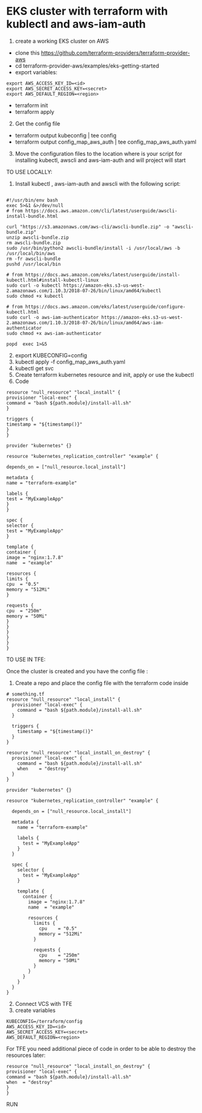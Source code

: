 # EKS cluster with terraform with kublectl and aws-iam-auth

1. create a working EKS cluster on AWS
- clone this https://github.com/terraform-providers/terraform-provider-aws
- cd terraform-provider-aws/examples/eks-getting-started
- export variables:
```
export AWS_ACCESS_KEY_ID=<id>
export AWS_SECRET_ACCESS_KEY=<secret>
export AWS_DEFAULT_REGION=<region>
```      
   
- terraform init
- terraform apply
2. Get the config file
- terraform output kubeconfig | tee config
- terraform output config_map_aws_auth | tee config_map_aws_auth.yaml  

3. Move the configuration files to the location where is your script for installing kubectl, awscli and aws-iam-auth and will project will start

TO USE LOCALLY:
1. Install kubectl , aws-iam-auth and awscli with the following script:
```

#!/usr/bin/env bash  
exec 5>&1 &>/dev/null  
# from https://docs.aws.amazon.com/cli/latest/userguide/awscli-install-bundle.html 

curl "https://s3.amazonaws.com/aws-cli/awscli-bundle.zip" -o "awscli-bundle.zip" 
unzip awscli-bundle.zip 
rm awscli-bundle.zip 
sudo /usr/bin/python2 awscli-bundle/install -i /usr/local/aws -b /usr/local/bin/aws 
rm -fr awscli-bundle  
pushd /usr/local/bin  

# from https://docs.aws.amazon.com/eks/latest/userguide/install-kubectl.html#install-kubectl-linux 
sudo curl -o kubectl https://amazon-eks.s3-us-west-2.amazonaws.com/1.10.3/2018-07-26/bin/linux/amd64/kubectl 
sudo chmod +x kubectl  

# from https://docs.aws.amazon.com/eks/latest/userguide/configure-kubectl.html 
sudo curl -o aws-iam-authenticator https://amazon-eks.s3-us-west-2.amazonaws.com/1.10.3/2018-07-26/bin/linux/amd64/aws-iam-authenticator 
sudo chmod +x aws-iam-authenticator  

popd  exec 1>&5

```
2.    export KUBECONFIG=config
3.    kubectl apply -f config_map_aws_auth.yaml
4.    kubectl get svc
5.    Create terraform kubernetes resource and init, apply or use the kubectl
6.    Code
```
resource "null_resource" "local_install" {
provisioner "local-exec" {
command = "bash ${path.module}/install-all.sh"
}

triggers {
timestamp = "${timestamp()}"
}
}

provider "kubernetes" {}

resource "kubernetes_replication_controller" "example" {

depends_on = ["null_resource.local_install"]

metadata {
name = "terraform-example"

labels {
test = "MyExampleApp"
}
}

spec {
selector {
test = "MyExampleApp"
}

template {
container {
image = "nginx:1.7.8"
name  = "example"

resources {
limits {
cpu  = "0.5"
memory = "512Mi"
}

requests {
cpu  = "250m"
memory = "50Mi"
}
}
}
}
}
}
```

TO USE IN TFE:

 Once the cluster is created and you have the config file :

1. Create a repo and place the config file with the terraform code inside

```
# something.tf
resource "null_resource" "local_install" {
  provisioner "local-exec" {
    command = "bash ${path.module}/install-all.sh"
  }

  triggers {
    timestamp = "${timestamp()}"
  }
}

resource "null_resource" "local_install_on_destroy" {
  provisioner "local-exec" {
    command = "bash ${path.module}/install-all.sh"
    when    = "destroy"
  }
}

provider "kubernetes" {}

resource "kubernetes_replication_controller" "example" {

  depends_on = ["null_resource.local_install"]

  metadata {
    name = "terraform-example"

    labels {
      test = "MyExampleApp"
    }
  }

  spec {
    selector {
      test = "MyExampleApp"
    }

    template {
      container {
        image = "nginx:1.7.8"
        name  = "example"

        resources {
          limits {
            cpu    = "0.5"
            memory = "512Mi"
          }

          requests {
            cpu    = "250m"
            memory = "50Mi"
          }
        }
      }
    }
  }
}
```

2. Connect VCS with TFE
3. create variables
```
KUBECONFIG=/terraform/config
AWS_ACCESS_KEY_ID=<id>
AWS_SECRET_ACCESS_KEY=<secret>
AWS_DEFAULT_REGION=<region>

```

For TFE you need additional piece of code in order to be able to destroy the resources later:

```
resource "null_resource" "local_install_on_destroy" {
provisioner "local-exec" {
command = "bash ${path.module}/install-all.sh"
when  = "destroy"
}
}
```
RUN
